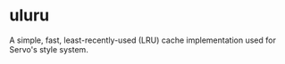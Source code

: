 # uluru

A simple, fast, least-recently-used (LRU) cache implementation used for Servo's style system.
